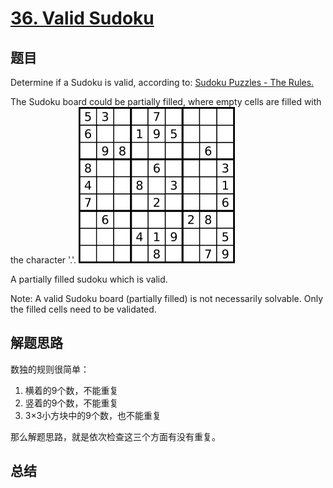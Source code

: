 # [36. Valid Sudoku](https://leetcode.com/problems/valid-sudoku/)

## 题目
Determine if a Sudoku is valid, according to: [Sudoku Puzzles - The Rules.](http://sudoku.com.au/TheRules.aspx)

The Sudoku board could be partially filled, where empty cells are filled with the character '.'.
![sudoku](sudoku.png)

A partially filled sudoku which is valid.

Note:
A valid Sudoku board (partially filled) is not necessarily solvable. Only the filled cells need to be validated.

## 解题思路
数独的规则很简单：
1. 横着的9个数，不能重复
1. 竖着的9个数，不能重复
1. 3×3小方块中的9个数，也不能重复

那么解题思路，就是依次检查这三个方面有没有重复。

## 总结


